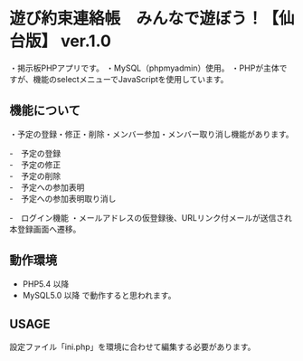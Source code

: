 # 遊び約束連絡帳　みんなで遊ぼう！【仙台版】 ver.1.0
・掲示板PHPアプリです。
・MySQL（phpmyadmin）使用。
・PHPが主体ですが、機能のselectメニューでJavaScriptを使用しています。

## 機能について
・予定の登録・修正・削除・メンバー参加・メンバー取り消し機能があります。<br>

-　予定の登録<br>
-　予定の修正<br>
-　予定の削除<br>
-　予定への参加表明<br>
-　予定への参加表明取り消し<br>

-　ログイン機能
・メールアドレスの仮登録後、URLリンク付メールが送信され本登録画面へ遷移。

## 動作環境
- PHP5.4 以降
- MySQL5.0 以降
で動作すると思われます。

## USAGE
設定ファイル「ini.php」を環境に合わせて編集する必要があります。
